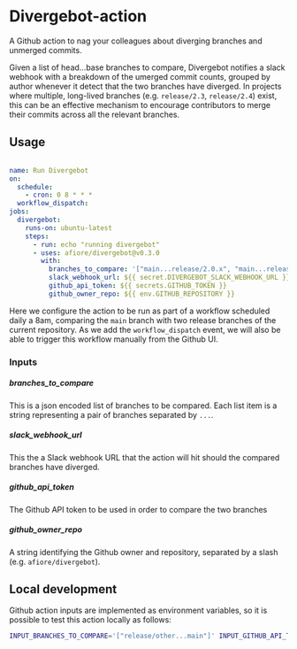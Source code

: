 # Divergebot-action

A Github action to nag your colleagues about diverging branches and unmerged commits.

Given a list of head...base branches to compare, Divergebot notifies a slack webhook with a breakdown
of the umerged commit counts, grouped by author whenever it detect that the two branches have diverged. 
In projects where multiple, long-lived branches (e.g. `release/2.3`, `release/2.4`) exist, this can be 
an effective mechanism to encourage contributors to merge their commits across all the relevant branches.

## Usage

```yaml

name: Run Divergebot
on:
  schedule:
    - cron: 0 8 * * *
  workflow_dispatch:
jobs:
  divergebot:
    runs-on: ubuntu-latest
    steps:
      - run: echo "running divergebot"
      - uses: afiore/divergebot@v0.3.0
        with:
          branches_to_compare: '["main...release/2.0.x", "main...release/3.0.x"]'
          slack_webhook_url: ${{ secret.DIVERGEBOT_SLACK_WEBHOOK_URL }}
          github_api_token: ${{ secrets.GITHUB_TOKEN }}
          github_owner_repo: ${{ env.GITHUB_REPOSITORY }}
```

Here we configure the action to be run as part of a workflow scheduled daily a 8am, comparing the `main` branch with two release branches of the current repository.
 As we add the `workflow_dispatch` event, we will also be able to trigger this workflow manually from the Github UI.

### Inputs

##### branches_to_compare

This is a json encoded list of branches to be compared. Each list item is a string representing a pair of branches separated by `...`.

##### slack_webhook_url

This the a Slack webhook URL that the action will hit should the compared branches 
have diverged.

##### github_api_token

The Github API token to be used in order to compare the two branches

##### github_owner_repo

A string identifying the Github owner and repository, separated by a slash (e.g. `afiore/divergebot`).

## Local development

Github action inputs are implemented as environment variables, so it is possible to test this action locally as follows:

```bash
INPUT_BRANCHES_TO_COMPARE='["release/other...main"]' INPUT_GITHUB_API_TOKEN=$MY_TOKEN INPUT_SLACK_WEBHOOK_URL=$MY_WEBHOOK_URL INPUT_GITHUB_OWNER_REPO=owner/repo node index.js
```